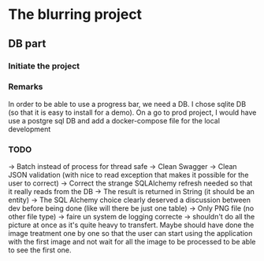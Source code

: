 # The blurring project

## DB part
### Initiate the project


### Remarks
In order to be able to use a progress bar, we need a DB. I chose sqlite DB 
(so that it is easy to install for a demo). On a go to prod project, I would have use a postgre sql DB and
add a docker-compose file for the local development 


### TODO
-> Batch instead of process for thread safe
-> Clean Swagger
-> Clean JSON validation (with nice to read exception that makes it possible for the user to correct)
-> Correct the strange SQLAlchemy refresh needed so that it really reads from the DB
-> The result is returned in String (it should be an entity)
-> The SQL Alchemy choice clearly deserved a discussion between dev before being done 
(like will there be just one table)
-> Only PNG file (no other file type)
-> faire un system de logging correcte
-> shouldn't do all the picture at once as it's quite heavy to transfert. Maybe should have done the image treatment 
   one by one so that the user can start using the application with the first image and not wait for all the image 
   to be processed to be able to see the first one.
